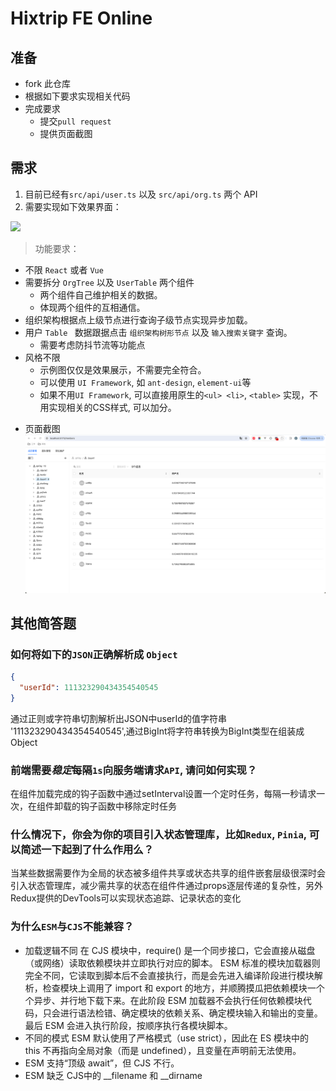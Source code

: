 # Hixtrip FE Online

## 准备

- fork 此仓库
- 根据如下要求实现相关代码
- 完成要求
  - 提交`pull request`
  - 提供页面截图

## 需求

1. 目前已经有`src/api/user.ts` 以及 `src/api/org.ts` 两个 API
2. 需要实现如下效果界面：

![](./docs/preview.jpg)

> 功能要求：
- 不限 ```React``` 或者 ```Vue```
- 需要拆分 `OrgTree` 以及 `UserTable` 两个组件
  - 两个组件自己维护相关的数据。
  - 体现两个组件的互相通信。
- 组织架构根据点上级节点进行查询子级节点实现异步加载。
- 用户 ```Table ``` 数据跟据点击 ```组织架构树形节点``` 以及 ```输入搜索关键字``` 查询。
  - 需要考虑防抖节流等功能点
- 风格不限
  - 示例图仅仅是效果展示，不需要完全符合。
  - 可以使用 ```UI Framework```, 如 ```ant-design```, ```element-ui```等
  - 如果不用```UI Framework```, 可以直接用原生的```<ul> <li>```, ```<table>``` 实现，不用实现相关的CSS样式, 可以加分。

* 页面截图
![](./docs/ans.png)
## 其他简答题

### 如何将如下的`JSON`正确解析成 `Object`
```json
{
  "userId": 111323290434354540545
}
```
通过正则或字符串切割解析出JSON中userId的值字符串 '111323290434354540545',通过BigInt将字符串转换为BigInt类型在组装成Object
### 前端需要*稳定*每隔`1s`向服务端请求`API`, 请问如何实现？
在组件加载完成的钩子函数中通过setInterval设置一个定时任务，每隔一秒请求一次，在组件卸载的钩子函数中移除定时任务
### 什么情况下，你会为你的项目引入状态管理库，比如`Redux`, `Pinia`, 可以简述一下起到了什么作用么？
当某些数据需要作为全局的状态被多组件共享或状态共享的组件嵌套层级很深时会引入状态管理库，减少需共享的状态在组件件通过props逐层传递的复杂性，另外Redux提供的DevTools可以实现状态追踪、记录状态的变化
### 为什么`ESM`与`CJS`不能兼容？
* 加载逻辑不同
  在 CJS 模块中，require() 是一个同步接口，它会直接从磁盘（或网络）读取依赖模块并立即执行对应的脚本。
  ESM 标准的模块加载器则完全不同，它读取到脚本后不会直接执行，而是会先进入编译阶段进行模块解析，检查模块上调用了 import 和 export 的地方，并顺腾摸瓜把依赖模块一个个异步、并行地下载下来。在此阶段 ESM 加载器不会执行任何依赖模块代码，只会进行语法检错、确定模块的依赖关系、确定模块输入和输出的变量。最后 ESM 会进入执行阶段，按顺序执行各模块脚本。
* 不同的模式
  ESM 默认使用了严格模式（use strict），因此在 ES 模块中的 this 不再指向全局对象（而是 undefined），且变量在声明前无法使用。
* ESM 支持“顶级 await”，但 CJS 不行。
* ESM 缺乏 CJS中的 __filename 和 __dirname
